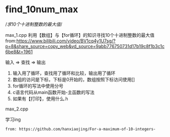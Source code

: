 # find_10num_max
/*求10个十进制整数的最大值*/

max_1.cpp
  利用【数组】与【for循环】的知识寻找10个十进制整数的最大值
    from:https://www.bilibili.com/video/BV1cq4y1U7sg/?p=8&share_source=copy_web&vd_source=9abb776750731d17b19c8f1b3c1c6be8&t=1961
   
输入 => 查找 => 输出
  1. 输入用了循环，查找用了循环和比较，输出用了循环
  2. 数组的访问是下标，下标是0开始的，数组按照下标访问使用[]
  3. for循环的写法中使用分号
  4. c语言代码从main函数开始-主函数的写法
  5. 如果有【打印】，使用什么.h

max_2.cpp
  
  学习ing
    
    from: https://github.com/hanxiaojing/For-a-maximum-of-10-integers-
